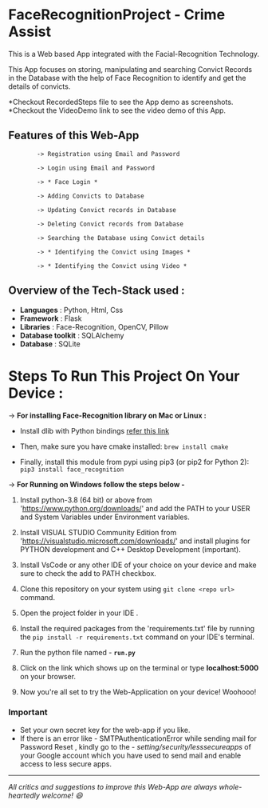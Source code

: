 # FaceRecognitionProject - Crime Assist


This is a Web based App integrated with the Facial-Recognition Technology.

This App focuses on storing, manipulating and searching Convict Records in the Database with the help of Face Recognition to identify and get the details of convicts.

*Checkout RecordedSteps file to see the App demo as screenshots.
*Checkout the VideoDemo link to see the video demo of this App.

## Features of this Web-App

            -> Registration using Email and Password

            -> Login using Email and Password
         
            -> * Face Login * 

            -> Adding Convicts to Database
            
            -> Updating Convict records in Database
            
            -> Deleting Convict records from Database
            
            -> Searching the Database using Convict details
            
            -> * Identifying the Convict using Images *
            
            -> * Identifying the Convict using Video *


## Overview of the Tech-Stack used :

- **Languages**  : Python, Html, Css
- **Framework** : Flask
- **Libraries** : Face-Recognition, OpenCV, Pillow
- **Database toolkit** : SQLAlchemy
- **Database** : SQLite


# Steps To Run This Project On Your Device : #

-> **For installing Face-Recognition library on Mac or Linux :**  
            
 - Install dlib with Python bindings [refer this link]( https://gist.github.com/ageitgey/629d75c1baac34dfa5ca2a1928a7aeaf)
 - Then, make sure you have cmake installed: `brew install cmake`

 - Finally, install this module from pypi using pip3 (or pip2 for Python 2): `pip3 install face_recognition`
  
  
 -> **For Running on Windows follow the steps below -**  

1. Install python-3.8 (64 bit) or above from 'https://www.python.org/downloads/' and add the PATH to your USER and System Variables under Environment variables. 

2. Install VISUAL STUDIO Community Edition  from 'https://visualstudio.microsoft.com/downloads/' and install plugins for PYTHON development and C++ Desktop Development (important).

3. Install VsCode or any other IDE of your choice on your device and make sure to check the add to PATH checkbox.

4. Clone this repository on your system using `git clone <repo url>` command. 

5. Open the project folder in your IDE .

6. Install the required packages from the 'requirements.txt' file by running the `pip install -r requirements.txt` command on your IDE's terminal.
            
7. Run the python file named - **`run.py`**

8. Click on the link which shows up on the terminal or type **localhost:5000** on your browser.

9. Now you're all set to try the Web-Application on your device! Woohooo!

### Important ###
  - Set your own secret key for the web-app if you like.
  - If there is an error like - SMTPAuthenticationError while sending mail for Password Reset , kindly go to the - *setting/security/lesssecureapps* of your Google account which you have used to send mail and enable access to less secure apps.

---


*All critics and suggestions to improve this Web-App are always whole-heartedly welcome! 😄*



